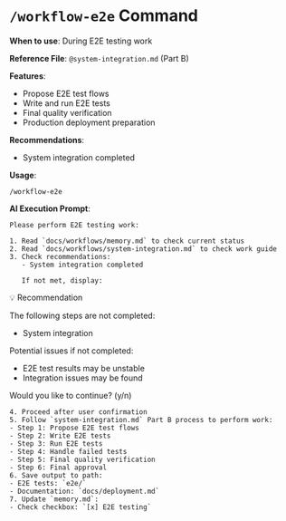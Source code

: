 # `/workflow-e2e` Command

**When to use**: During E2E testing work

**Reference File**: `@system-integration.md` (Part B)

**Features**:

- Propose E2E test flows
- Write and run E2E tests
- Final quality verification
- Production deployment preparation

**Recommendations**:

- System integration completed

**Usage**:

```
/workflow-e2e
```

**AI Execution Prompt**:

```
Please perform E2E testing work:

1. Read `docs/workflows/memory.md` to check current status
2. Read `docs/workflows/system-integration.md` to check work guide
3. Check recommendations:
   - System integration completed

   If not met, display:
```

💡 Recommendation

The following steps are not completed:

- System integration

Potential issues if not completed:

- E2E test results may be unstable
- Integration issues may be found

Would you like to continue? (y/n)

```
4. Proceed after user confirmation
5. Follow `system-integration.md` Part B process to perform work:
- Step 1: Propose E2E test flows
- Step 2: Write E2E tests
- Step 3: Run E2E tests
- Step 4: Handle failed tests
- Step 5: Final quality verification
- Step 6: Final approval
6. Save output to path:
- E2E tests: `e2e/`
- Documentation: `docs/deployment.md`
7. Update `memory.md`:
- Check checkbox: `[x] E2E testing`
```
